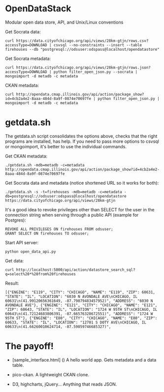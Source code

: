 OpenDataStack
=============

Modular open data store, API, and Unix/Linux conventions

Get Socrata data:

    curl https://data.cityofchicago.org/api/views/28km-gtjn/rows.csv?accessType=DOWNLOAD | csvsql --no-constraints --insert --table firehouses --db "postgresql://odsuser:odspass@localhost/opendatastore"

Get Socrata metadata:

    curl https://data.cityofchicago.org/api/views/28km-gtjn/rows.json?accessType=DOWNLOAD | python filter_open_json.py --socrata | mongoimport -d metadb -c metadata

CKAN metadata:

    curl http://opendata.cmap.illinois.gov/api/action/package_show?id=4cb2a4e2-8aaa-484d-8a9f-0874e70697fe | python filter_open_json.py | mongoimport -d metadb -c metadata



# getdata.sh

The getdata.sh script consolidates the options above, checks that the right programs are installed, has help.  If you need to pass more options to csvsql or mongoimport, it's better to use the individual commands.

Get CKAN metadata:

    ./getdata.sh -mdb=metadb -c=metadata http://opendata.cmap.illinois.gov/api/action/package_show?id=4cb2a4e2-8aaa-484d-8a9f-0874e70697fe

Get Socrata data and metadata (notice shortened URL so it works for both):

    ./getdata.sh -s -t=firehouses -mdb=metadb -c=metadata -db=postgresql://odsuser:odspass@localhost/opendatastore https://data.cityofchicago.org/api/views/28km-gtjn


It's a good idea to revoke privileges other than SELECT for the user in the connection string when serving through a public API (example for Postgres):

    REVOKE ALL PRIVILEGES ON firehouses FROM odsuser;
    GRANT SELECT ON firehouses TO odsuser;

Start API server:

    python open_data_api.py

Get data:

    curl http://localhost:5000/api/action/datastore_search_sql?q=select%20*%20from%20firehouses

Result:

    [{"ENGINE": "E119", "CITY": "CHICAGO", "NAME": "E119", "ZIP": 60631, "STATE": "IL", "LOCATION": "6030 N AVONDALE AVE\nCHICAGO, IL 60631\n(41.99120656361649, -87.79879483457952)", "ADDRESS": "6030 N AVONDALE AVE"}, {"ENGINE": "E121", "CITY": "CHICAGO", "NAME": "E121", "ZIP": 60643, "STATE": "IL", "LOCATION": "1724 W 95TH ST\nCHICAGO, IL 60643\n(41.72124683806391, -87.66576328672551)", "ADDRESS": "1724 W 95TH ST"}, {"ENGINE": "E80", "CITY": "CHICAGO", "NAME": "E80", "ZIP": 60633, "STATE": "IL", "LOCATION": "12701 S DOTY AVE\nCHICAGO, IL 60633\n(41.66260010624714, -87.59059746685327)",



# The payoff!  

* [sample_interface.html] () A hello world app.  Gets metadata and a data table.

* pico-ckan. A lightweight CKAN clone.

* D3, highcharts, jQuery...  Anything that reads JSON.


